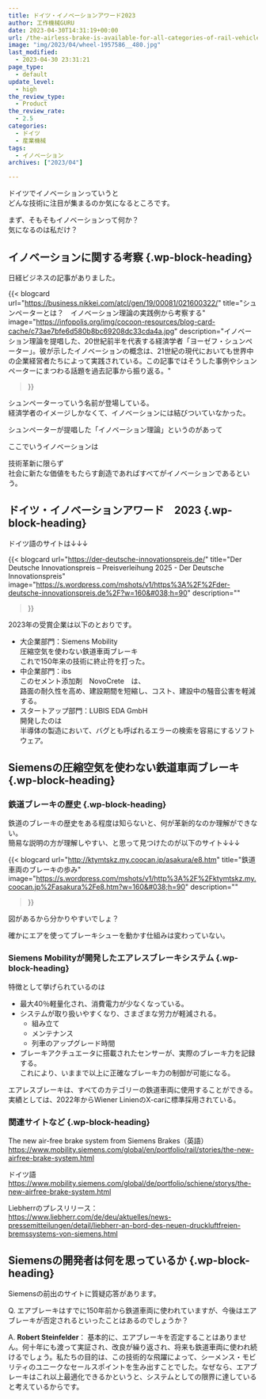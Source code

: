 ```yaml
---
title: ドイツ・イノベーションアワード2023
author: 工作機械GURU
date: 2023-04-30T14:31:19+00:00
url: /the-airless-brake-is-available-for-all-categories-of-rail-vehicles/
image: "img/2023/04/wheel-1957586__480.jpg"
last_modified:
  - 2023-04-30 23:31:21
page_type:
  - default
update_level:
  - high
the_review_type:
  - Product
the_review_rate:
  - 2.5
categories:
  - ドイツ
  - 産業機械
tags:
  - イノベーション
archives: ["2023/04"]

---
```

ドイツでイノベーションっていうと  
どんな技術に注目が集まるのか気になるところです。

まず、そもそもイノベーションって何か？  
気になるのは私だけ？

## イノベーションに関する考察 {.wp-block-heading}

日経ビジネスの記事がありました。

{{< blogcard
url="https://business.nikkei.com/atcl/gen/19/00081/021600322/"
title="シュンペーターとは？　イノベーション理論の実践例から考察する"
image="https://infopolis.org/img/cocoon-resources/blog-card-cache/c73ae7bfe6d580b8bc69208dc33cda4a.jpg"
description="イノベーション理論を提唱した、20世紀前半を代表する経済学者「ヨーゼフ・シュンペーター」。彼が示したイノベーションの概念は、21世紀の現代においても世界中の企業経営者たちによって実践されている。この記事ではそうした事例やシュンペーターにまつわる話題を過去記事から振り返る。"
>}} 

シュンペーターっていう名前が登場している。  
経済学者のイメージしかなくて、イノベーションには結びついていなかった。

シュンペーターが提唱した「イノベーション理論」というのがあって

ここでいうイノベーションは

技術革新に限らず  
<span class="fz-20px"><span class="bold-red"><span class="marker-under">社会に新たな価値をもたらす創造であればすべてがイノベーション</span></span></span>であるという。

## ドイツ・イノベーションアワード　2023 {.wp-block-heading}

ドイツ語のサイトは↓↓↓

{{< blogcard
url="https://der-deutsche-innovationspreis.de/"
title="Der Deutsche Innovationspreis – Preisverleihung 2025 - Der Deutsche Innovationspreis"
image="https://s.wordpress.com/mshots/v1/https%3A%2F%2Fder-deutsche-innovationspreis.de%2F?w=160&#038;h=90"
description=""
>}} 

2023年の受賞企業は以下のとおりです。

<ul class="wp-block-list">
  <li>
    大企業部門：Siemens Mobility<br /><span class="fz-20px"><span class="bold-red">圧縮空気を使わない鉄道車両ブレーキ</span></span><br />これで150年来の技術に終止符を打った。
  </li>
  <li>
    中企業部門：ibs<br />この<span class="fz-20px"><span class="bold-red">セメント添加剤　NovoCrete</span></span>　は、<br />路面の耐久性を高め、建設期間を短縮し、コスト、建設中の騒音公害を軽減する。
  </li>
  <li>
    スタートアップ部門：LUBIS EDA GmbH<br />開発したのは<br />半導体の製造において、バグとも呼ばれる<span class="fz-20px"><span class="bold-red">エラーの検索を容易にするソフトウェア</span></span>。
  </li>
</ul>

## Siemensの圧縮空気を使わない鉄道車両ブレーキ {.wp-block-heading}

### 鉄道ブレーキの歴史 {.wp-block-heading}

鉄道のブレーキの歴史をある程度は知らないと、何が革新的なのか理解ができない。  
簡易な説明の方が理解しやすい、と思って見つけたのが以下のサイト↓↓↓

{{< blogcard
url="http://ktymtskz.my.coocan.jp/asakura/e8.htm"
title="&#37444;&#36947;&#36554;&#20001;&#12398;&#12502;&#12524;&#12540;&#12461;&#12398;&#27497;&#12415;"
image="https://s.wordpress.com/mshots/v1/http%3A%2F%2Fktymtskz.my.coocan.jp%2Fasakura%2Fe8.htm?w=160&#038;h=90"
description=""
>}} 

図があるから分かりやすいでしょ？

確かにエアを使ってブレーキシューを動かす仕組みは変わっていない。

### Siemens Mobilityが開発したエアレスブレーキシステム {.wp-block-heading}

特徴として挙げられているのは

<ul class="wp-block-list">
  <li>
    <span class="fz-20px"><span class="bold-red">最大40％軽量化</span></span>され、消費電力が少なくなっている。
  </li>
  <li>
    システムが取り扱いやすくなり、さまざまな<span class="fz-20px"><span class="bold-red">労力が軽減</span></span>される。 <ul class="wp-block-list">
      <li>
        組み立て
      </li>
      <li>
        メンテナンス
      </li>
      <li>
        列車のアップグレード時間
      </li>
    </ul>
  </li>
  
  <li>
    ブレーキアクチュエータに搭載されたセンサーが、実際のブレーキ力を記録する。<br />これにより、いままで以上に<span class="fz-20px"><span class="bold-red">正確なブレーキ力の制御が可能</span></span>になる。
  </li>
</ul>

エアレスブレーキは、すべてのカテゴリーの鉄道車両に使用することができる。  
実績としては、2022年からWiener LinienのX-carに標準採用されている。

### 関連サイトなど {.wp-block-heading}

The new air-free brake system from Siemens Brakes（英語）  
<https://www.mobility.siemens.com/global/en/portfolio/rail/stories/the-new-airfree-brake-system.html>

ドイツ語  
<https://www.mobility.siemens.com/global/de/portfolio/schiene/storys/the-new-airfree-brake-system.html>

Liebherrのプレスリリース：  
<https://www.liebherr.com/de/deu/aktuelles/news-pressemitteilungen/detail/liebherr-an-bord-des-neuen-druckluftfreien-bremssystems-von-siemens.html>

## Siemensの開発者は何を思っているか {.wp-block-heading}

Siemensの前出のサイトに質疑応答があります。

Q. エアブレーキはすでに150年前から鉄道車両に使われていますが、今後はエアブレーキが否定されるといったことはあるのでしょうか？

A. **Robert Steinfelder**： 基本的に、エアブレーキを否定することはありません。何十年にも渡って実証され、改良が繰り返され、将来も鉄道車両に使われ続けるでしょう。私たちの目的は、この技術的な飛躍によって、シーメンス・モビリティの<span class="fz-20px"><span class="bold-red">ユニークなセールスポイントを生み出す</span></span>ことでした。なぜなら、エアブレーキはこれ以上最適化できるかというと、システムとしての限界に達していると考えているからです。